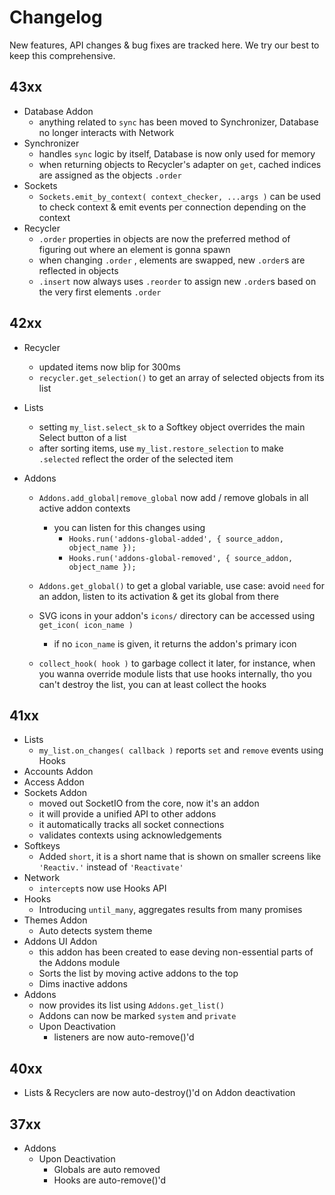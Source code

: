 # Changelog

New features, API changes & bug fixes are tracked here. We try our best to keep this comprehensive.

## 43xx

* Database Addon
  * anything related to `sync` has been moved to Synchronizer, Database no longer interacts with Network
* Synchronizer
  * handles `sync` logic by itself, Database is now only used for memory
  * when returning objects to Recycler's adapter on `get`, cached indices are assigned as the objects `.order`
* Sockets
  * `Sockets.emit_by_context( context_checker, ...args )` can be used to check context & emit events per connection depending on the context
* Recycler
  * `.order` properties in objects are now the preferred method of figuring out where an element is gonna spawn
  * when changing `.order` , elements are swapped, new `.order`s are reflected in objects
  * `.insert` now always uses `.reorder` to assign new `.order`s based on the very first elements `.order`

## 42xx

* Recycler
  * updated items now blip for 300ms
  * `recycler.get_selection()` to get an array of selected objects from its list
  
* Lists
  * setting `my_list.select_sk` to a Softkey object overrides the main Select button of a list
  * after sorting items, use `my_list.restore_selection`  to make `.selected`  reflect the order of the selected item
* Addons
  * `Addons.add_global|remove_global` now add / remove globals in all active addon contexts
    * you can listen for this changes using
      * `Hooks.run('addons-global-added', { source_addon, object_name });`
      * `Hooks.run('addons-global-removed', { source_addon, object_name });`

  * `Addons.get_global()`  to get a global variable, use case: avoid `need` for an addon, listen to its activation & get its global from there 
  * SVG icons in your addon's `icons/` directory can be accessed using `get_icon( icon_name )`
    * if no `icon_name` is given, it returns the addon's primary icon
  * `collect_hook( hook )` to garbage collect it later, for instance, when you wanna override module lists that use hooks internally, tho you can't destroy the list, you can at least collect the hooks


## 41xx
* Lists
	* `my_list.on_changes( callback )` reports `set` and `remove` events using Hooks
* Accounts Addon
* Access Addon
* Sockets Addon
	* moved out SocketIO from the core, now it's an addon
	* it will provide a unified API to other addons
	* it automatically tracks all socket connections
	* validates contexts using acknowledgements
* Softkeys
	* Added `short`, it is a short name that is shown on smaller screens like `'Reactiv.'` instead of `'Reactivate'`
* Network
	* `intercept`s now use Hooks API
* Hooks
	* Introducing `until_many`, aggregates results from many promises
* Themes Addon
	* Auto detects system theme
* Addons UI Addon
	* this addon has been created to ease deving non-essential parts of the Addons module
	* Sorts the list by moving active addons to the top
	* Dims inactive addons
* Addons
	* now provides its list using `Addons.get_list()`
	* Addons can now be marked `system` and `private`
	* Upon Deactivation
		* listeners are now auto-remove()'d

## 40xx
* Lists & Recyclers are now auto-destroy()'d on Addon deactivation

## 37xx
* Addons
	* Upon Deactivation
		* Globals are auto removed 
		* Hooks are auto-remove()'d
